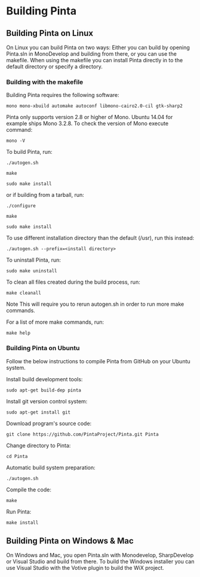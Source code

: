 # Building Pinta

## Building Pinta on Linux

On Linux you can build Pinta on two ways: Either you can build by opening Pinta.sln in MonoDevelop and building from there, or you can use the makefile. When using the makefile you can install Pinta directly in to the default directory or specify a directory.

### Building with the makefile

Building Pinta requires the following software:

`mono mono-xbuild automake autoconf libmono-cairo2.0-cil gtk-sharp2`

Pinta only supports version 2.8 or higher of Mono. Ubuntu 14.04 for example ships Mono 3.2.8. To check the version of Mono execute command:

`mono -V`

To build Pinta, run:

`./autogen.sh`

`make`

`sudo make install`

or if building from a tarball, run:

`./configure`

`make`

`sudo make install`

To use different installation directory than the default (/usr), run this instead:

`./autogen.sh --prefix=<install directory>`

To uninstall Pinta, run:

`sudo make uninstall`

To clean all files created during the build process, run:

`make cleanall`

Note This will require you to rerun autogen.sh in order to run more make commands.

For a list of more make commands, run:

`make help`

### Building Pinta on Ubuntu

Follow the below instructions to compile Pinta from GitHub on your Ubuntu system.

Install build development tools:

`sudo apt-get build-dep pinta`

Install git version control system:

`sudo apt-get install git`

Download program's source code:

`git clone https://github.com/PintaProject/Pinta.git Pinta`

Change directory to Pinta:

`cd Pinta`

Automatic build system preparation:

`./autogen.sh`

Compile the code:

`make`

Run Pinta:

`make install`


## Building Pinta on Windows & Mac

On Windows and Mac, you open Pinta.sln with Monodevelop, SharpDevelop or Visual Studio and build from there. To build the Windows installer you can use Visual Studio with the Votive plugin to build the WiX project.
